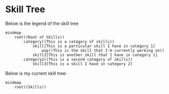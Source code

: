 # Skill Tree


Below is the legend of the skill tree

```mermaid
mindmap
    root((Root of Skills))
        category((This is a category of skills))
            skill[This is a particular skill I have in category 1]
                wip))This is the skill that I'm currently working on((
            skill2[This is another skill that I have in category 1]
        category2((This is a second category of skills))
            skill3[This is a skill I have in category 2]
```

Below is my current skill tree: 


```mermaid
mindmap
    root((Skills))
```
